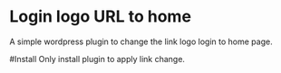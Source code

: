 # Login logo URL to home
A simple wordpress plugin to change the link logo login to home page.

#Install
Only install plugin to apply link change.
